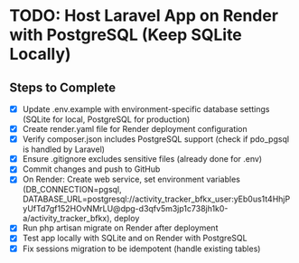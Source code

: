 # TODO: Host Laravel App on Render with PostgreSQL (Keep SQLite Locally)

## Steps to Complete

- [x] Update .env.example with environment-specific database settings (SQLite for local, PostgreSQL for production)
- [x] Create render.yaml file for Render deployment configuration
- [x] Verify composer.json includes PostgreSQL support (check if pdo_pgsql is handled by Laravel)
- [x] Ensure .gitignore excludes sensitive files (already done for .env)
- [x] Commit changes and push to GitHub
- [x] On Render: Create web service, set environment variables (DB_CONNECTION=pgsql, DATABASE_URL=postgresql://activity_tracker_bfkx_user:yEb0us1t4HhjPyUfTd7gf152HOvNMrLU@dpg-d3qfv5m3jp1c738jh1k0-a/activity_tracker_bfkx), deploy
- [x] Run php artisan migrate on Render after deployment
- [x] Test app locally with SQLite and on Render with PostgreSQL
- [x] Fix sessions migration to be idempotent (handle existing tables)
